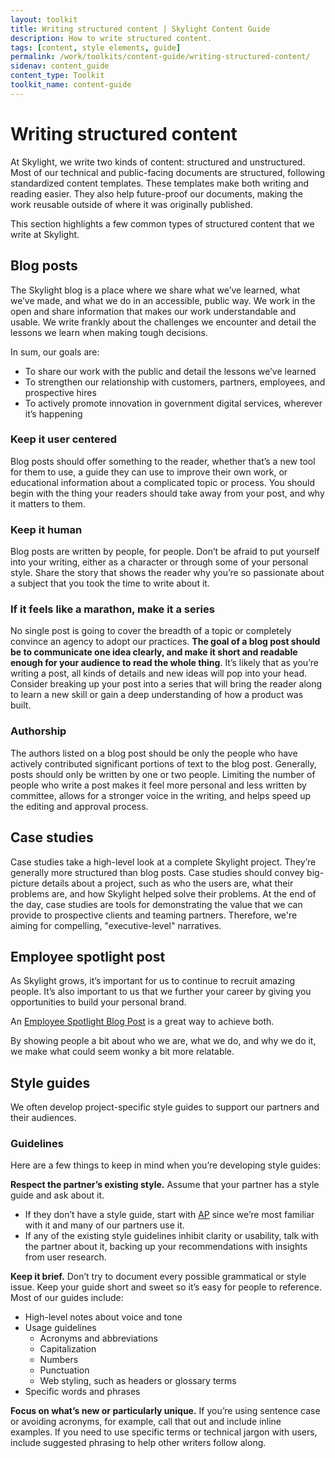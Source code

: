 ```yaml
---
layout: toolkit
title: Writing structured content | Skylight Content Guide
description: How to write structured content.
tags: [content, style elements, guide]
permalink: /work/toolkits/content-guide/writing-structured-content/
sidenav: content_guide
content_type: Toolkit
toolkit_name: content-guide
---
```


# Writing structured content

At Skylight, we write two kinds of content: structured and unstructured. Most of our technical and public-facing documents are structured, following standardized content templates. These templates make both writing and reading easier. They also help future-proof our documents, making the work reusable outside of where it was originally published.

This section highlights a few common types of structured content that we write at Skylight.


## Blog posts

The Skylight blog is a place where we share what we’ve learned, what we’ve made, and what we do in an accessible, public way. We work in the open and share information that makes our work understandable and usable. We write frankly about the challenges we encounter and detail the lessons we learn when making tough decisions.

In sum, our goals are:

* To share our work with the public and detail the lessons we’ve learned
* To strengthen our relationship with customers, partners, employees, and prospective hires
* To actively promote innovation in government digital services, wherever it’s happening


### Keep it user centered

Blog posts should offer something to the reader, whether that’s a new tool for them to use, a guide they can use to improve their own work, or educational information about a complicated topic or process. You should begin with the thing your readers should take away from your post, and why it matters to them.


### Keep it human

Blog posts are written by people, for people. Don’t be afraid to put yourself into your writing, either as a character or through some of your personal style. Share the story that shows the reader why you’re so passionate about a subject that you took the time to write about it.


### If it feels like a marathon, make it a series

No single post is going to cover the breadth of a topic or completely convince an agency to adopt our practices. **The goal of a blog post should be to communicate one idea clearly, and make it short and readable enough for your audience to read the whole thing**. It’s likely that as you’re writing a post, all kinds of details and new ideas will pop into your head. Consider breaking up your post into a series that will bring the reader along to learn a new skill or gain a deep understanding of how a product was built.


### Authorship

The authors listed on a blog post should be only the people who have actively contributed significant portions of text to the blog post. Generally, posts should only be written by one or two people. Limiting the number of people who write a post makes it feel more personal and less written by committee, allows for a stronger voice in the writing, and helps speed up the editing and approval process.


## Case studies

Case studies take a high-level look at a complete Skylight project. They’re generally more structured than blog posts. Case studies should convey big-picture details about a project, such as who the users are, what their problems are, and how Skylight helped solve their problems. At the end of the day, case studies are tools for demonstrating the value that we can provide to prospective clients and teaming partners. Therefore, we're aiming for compelling, "executive-level" narratives.


## Employee spotlight post

As Skylight grows, it’s important for us to continue to recruit amazing people. It’s also important to us that we further your career by giving you opportunities to build your personal brand.

An [Employee Spotlight Blog Post](https://skylight.digital/thoughts/blog/gianna-uson-launching-a-civic-tech-career/) is a great way to achieve both.

By showing people a bit about who we are, what we do, and why we do it, we make what could seem wonky a bit more relatable.


## Style guides

We often develop project-specific style guides to support our partners and their audiences.


### Guidelines

Here are a few things to keep in mind when you’re developing style guides:

**Respect the partner’s existing style.** Assume that your partner has a style guide and ask about it.

* If they don’t have a style guide, start with [AP](https://www.apstylebook.com/) since we’re most familiar with it and many of our partners use it.
* If any of the existing style guidelines inhibit clarity or usability, talk with the partner about it, backing up your recommendations with insights from user research.

**Keep it brief.** Don’t try to document every possible grammatical or style issue. Keep your guide short and sweet so it’s easy for people to reference. Most of our guides include:

* High-level notes about voice and tone
* Usage guidelines
    * Acronyms and abbreviations
    * Capitalization
    * Numbers
    * Punctuation
    * Web styling, such as headers or glossary terms
* Specific words and phrases

**Focus on what’s new or particularly unique.** If you’re using sentence case or avoiding acronyms, for example, call that out and include inline examples. If you need to use specific terms or technical jargon with users, include suggested phrasing to help other writers follow along.
